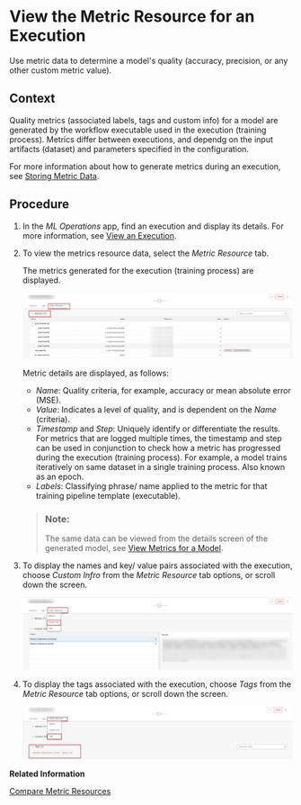 <!-- loiod85dd44d24044c7c9d66bbf0b2bbd52b -->

# View the Metric Resource for an Execution

Use metric data to determine a model's quality \(accuracy, precision, or any other custom metric value\).



## Context

Quality metrics \(associated labels, tags and custom info\) for a model are generated by the workflow executable used in the execution \(training process\). Metrics differ between executions, and dependg on the input artifacts \(dataset\) and parameters specified in the configuration.

For more information about how to generate metrics during an execution, see [Storing Metric Data](https://help.sap.com/viewer/2d6c5984063c40a59eda62f4a9135bee/CLOUD/en-US/ab04f048da444d13bae08214c9d40e12.html).



## Procedure

1.  In the *ML Operations* app, find an execution and display its details. For more information, see [View an Execution](view-an-execution-33bae6d.md).

2.  To view the metrics resource data, select the *Metric Resource* tab.

    The metrics generated for the execution \(training process\) are displayed.

    ![Overview of the metric resource tab, with key features highlighted.](images/Image_AIL_FE_AlL_MLOps_Ex_Metric_Resource_eb60a3a.png)

    Metric details are displayed, as follows:

    -   *Name*: Quality criteria, for example, accuracy or mean absolute error \(MSE\).
    -   *Value*: Indicates a level of quality, and is dependent on the *Name* \(criteria\).
    -   *Timestamp* and *Step*: Uniquely identify or differentiate the results. For metrics that are logged multiple times, the timestamp and step can be used in conjunction to check how a metric has progressed during the execution \(training process\). For example, a model trains iteratively on same dataset in a single training process. Also known as an epoch.
    -   *Labels*: Classifying phrase/ name applied to the metric for that training pipeline template \(executable\).

    > ### Note:  
    > The same data can be viewed from the details screen of the generated model, see [View Metrics for a Model](view-metrics-for-a-model-354931f.md).

3.  To display the names and key/ value pairs associated with the execution, choose *Custom Infro* from the *Metric Resource* tab options, or scroll down the screen.

    ![Metric resource tab options with custom info highlighted.](images/Image_AIL_FE_AlL_MLOps_Ex_Metric_Resource_Custom_86381f4.png)

4.  To display the tags associated with the execution, choose *Tags* from the *Metric Resource* tab options, or scroll down the screen.

    ![Metric resource tab options with tags highlighted.](images/Image_AIL_FE_AlL_MLOps_Ex_Metric_Resource_Tags_05f055b.png)


**Related Information**  


[Compare Metric Resources](compare-metric-resources-0050ba2.md "You compare metrics resources for executions to determine which configuration parameters result in optimum results.")

